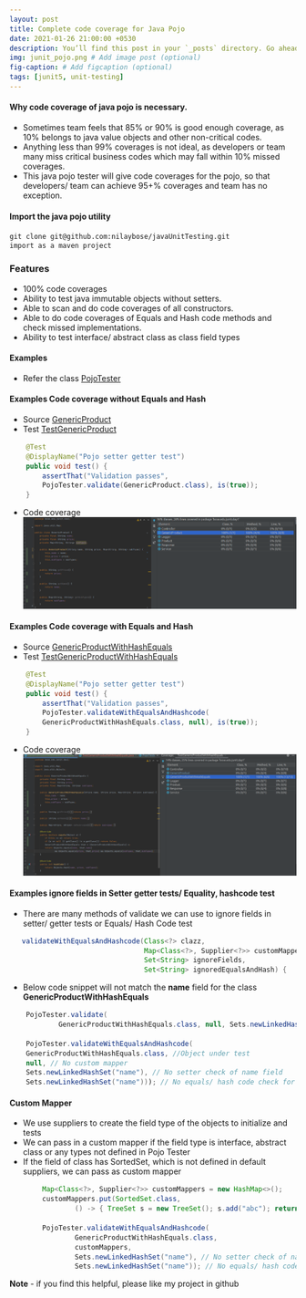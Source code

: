 ```yaml
---
layout: post
title: Complete code coverage for Java Pojo
date: 2021-01-26 21:00:00 +0530
description: You’ll find this post in your `_posts` directory. Go ahead and edit it and re-build the site to see your changes. # Add post description (optional)
img: junit_pojo.png # Add image post (optional)
fig-caption: # Add figcaption (optional)
tags: [junit5, unit-testing]
---
```


#### Why code coverage of java pojo is necessary.

- Sometimes team feels that 85% or 90% is good enough coverage, as 10% belongs to java value objects and other non-critical codes.
- Anything less than 99% coverages is not ideal, as developers or team many miss critical business codes which may fall within 10% missed coverages.
- This java pojo tester will give code coverages for the pojo, so that developers/ team can achieve 95+% coverages and team has no exception.

#### Import the java pojo utility
```
git clone git@github.com:nilaybose/javaUnitTesting.git
import as a maven project
```

### Features

- 100% code coverages
- Ability to test java immutable objects without setters.
- Able to scan and do code coverages of all constructors.
- Able to do code coverages of Equals and Hash code methods and check missed implementations.
- Ability to test interface/ abstract class as class field types

#### Examples
- Refer the class [PojoTester](https://github.com/nilaybose/javaUnitTesting/blob/master/src/test/java/bose/edu/junit/util/PojoTester.java)
 
#### Examples Code coverage without Equals and Hash 
- Source [GenericProduct](https://github.com/nilaybose/javaUnitTesting/blob/master/src/main/java/bose/edu/junit/day1/GenericProduct.java)
- Test [TestGenericProduct](https://github.com/nilaybose/javaUnitTesting/blob/master/src/test/java/bose/edu/junit/day1/TestGenericProduct.java)
```java
    @Test
    @DisplayName("Pojo setter getter test")
    public void test() {
        assertThat("Validation passes", 
        PojoTester.validate(GenericProduct.class), is(true));
    }
```
- Code coverage
![Code Coverage](/assets/img/pojo_wohe.png)

#### Examples Code coverage with Equals and Hash 

- Source [GenericProductWithHashEquals](https://github.com/nilaybose/javaUnitTesting/blob/master/src/main/java/bose/edu/junit/day1/GenericProductWithHashEquals.java)
- Test [TestGenericProductWithHashEquals](https://github.com/nilaybose/javaUnitTesting/blob/master/src/test/java/bose/edu/junit/day1/TestGenericProductWithHashEquals.java)
```java
    @Test
    @DisplayName("Pojo setter getter test")
    public void test() {
        assertThat("Validation passes",
        PojoTester.validateWithEqualsAndHashcode(
        GenericProductWithHashEquals.class, null), is(true));
    }
```
- Code coverage
  ![Code Coverage](/assets/img/pojo_whe.png)
  
#### Examples ignore fields in Setter getter tests/ Equality, hashcode test
- There are many methods of validate we can use to ignore fields in setter/ getter tests or Equals/ Hash Code test
```java
   validateWithEqualsAndHashcode(Class<?> clazz,
                                 Map<Class<?>, Supplier<?>> customMappers,
                                 Set<String> ignoreFields,
                                 Set<String> ignoredEqualsAndHash) {
```
- Below code snippet will not match the **name** field for the class **GenericProductWithHashEquals**
```java
    PojoTester.validate(
            GenericProductWithHashEquals.class, null, Sets.newLinkedHashSet("name"));

    PojoTester.validateWithEqualsAndHashcode(
    GenericProductWithHashEquals.class, //Object under test
    null, // No custom mapper
    Sets.newLinkedHashSet("name"), // No setter check of name field
    Sets.newLinkedHashSet("name"))); // No equals/ hash code check for name field
```

#### Custom Mapper
- We use suppliers to create the field type of the objects to initialize and tests
- We can pass in a custom mapper if the field type is interface, abstract class or any types not defined in Pojo Tester
- If the field of class has SortedSet, which is not defined in default suppliers, we can pass as custom mapper

```java
        Map<Class<?>, Supplier<?>> customMappers = new HashMap<>();
        customMappers.put(SortedSet.class, 
                () -> { TreeSet s = new TreeSet(); s.add("abc"); return s;});

        PojoTester.validateWithEqualsAndHashcode(
                GenericProductWithHashEquals.class,
                customMappers, 
                Sets.newLinkedHashSet("name"), // No setter check of name field
                Sets.newLinkedHashSet("name")); // No equals/ hash code check for name field
```


**Note** - if you find this helpful, please like my project in github